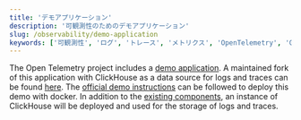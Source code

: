 ```yaml
---
title: 'デモアプリケーション'
description: '可観測性のためのデモアプリケーション'
slug: /observability/demo-application
keywords: ['可観測性', 'ログ', 'トレース', 'メトリクス', 'OpenTelemetry', 'Grafana', 'OTel']
---
```


The Open Telemetry project includes a [demo application](https://opentelemetry.io/docs/demo/). A maintained fork of this application with ClickHouse as a data source for logs and traces can be found [here](https://github.com/ClickHouse/opentelemetry-demo). The [official demo instructions](https://opentelemetry.io/docs/demo/docker-deployment/) can be followed to deploy this demo with docker. In addition to the [existing components](https://opentelemetry.io/docs/demo/collector-data-flow-dashboard/), an instance of ClickHouse will be deployed and used for the storage of logs and traces.
